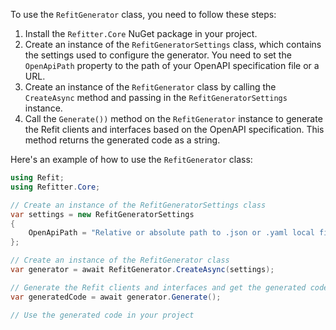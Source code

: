 To use the `RefitGenerator` class, you need to follow these steps:

1. Install the `Refitter.Core` NuGet package in your project.
2. Create an instance of the `RefitGeneratorSettings` class, which contains the settings used to configure the generator. You need to set the `OpenApiPath` property to the path of your OpenAPI specification file or a URL.
3. Create an instance of the `RefitGenerator` class by calling the `CreateAsync` method and passing in the `RefitGeneratorSettings` instance.
4. Call the `Generate())` method on the `RefitGenerator` instance to generate the Refit clients and interfaces based on the OpenAPI specification. This method returns the generated code as a string.

Here's an example of how to use the `RefitGenerator` class:

```csharp
using Refit;
using Refitter.Core;

// Create an instance of the RefitGeneratorSettings class
var settings = new RefitGeneratorSettings
{
    OpenApiPath = "Relative or absolute path to .json or .yaml local file or a URL to a .json or .yaml file"
};

// Create an instance of the RefitGenerator class
var generator = await RefitGenerator.CreateAsync(settings);

// Generate the Refit clients and interfaces and get the generated code as a string
var generatedCode = await generator.Generate();

// Use the generated code in your project
```

